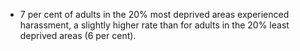 -   7 per cent of adults in the 20% most deprived areas experienced
    harassment, a slightly higher rate than for adults in the 20% least
    deprived areas (6 per cent).
